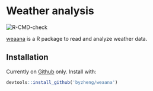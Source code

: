 # Weather analysis

![R-CMD-check](https://github.com/byzheng/weaana/workflows/R-CMD-check/badge.svg)

[weaana](https://weaana.bangyou.me) is a R package to read and analyze weather data.


## Installation

Currently on [Github](https://github.com/byzheng/weaana) only. Install with:

```r
devtools::install_github('byzheng/weaana')
```

